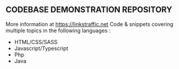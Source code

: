 CODEBASE DEMONSTRATION REPOSITORY
---------------------------------

More information at https://linkstraffic.net
Code & snippets covering multiple topics in the following languages :

- HTML/CSS/SASS
- Javascript/Typescript
- Php
- Java
